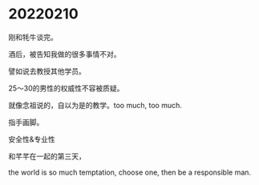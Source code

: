 # 20220210

刚和牦牛谈完。

酒后，被告知我做的很多事情不对。

譬如说去教授其他学员。

25～30的男性的权威性不容被质疑。

就像念祖说的，自以为是的教学。too much, too much.

指手画脚。

安全性&专业性

和芊芊在一起的第三天，

the world is so much temptation, choose one, then be a responsible man.

